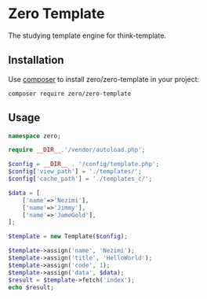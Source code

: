 Zero Template
===============

The studying template engine for think-template.


## Installation

Use [composer](http://getcomposer.org) to install zero/zero-template in your project:

```
composer require zero/zero-template
```

## Usage

```php
namespace zero;

require __DIR__.'/vendor/autoload.php';

$config = __DIR__ . '/config/template.php';
$config['view_path'] = './templates/';
$config['cache_path'] = './templates_c/';

$data = [
	['name'=>'Nezimi'],
	['name'=>'Jimmy'],
	['name'=>'JameGold'],
];

$template = new Template($config);

$template->assign('name', 'Nezimi');
$template->assign('title', 'HelloWorld');
$template->assign('code', 1);
$template->assign('data', $data);
$result = $template->fetch('index');
echo $result;
```


